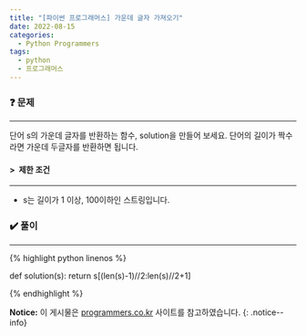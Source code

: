 ```yaml
---
title: "[파이썬 프로그래머스] 가운데 글자 가져오기"
date: 2022-08-15
categories:
  - Python Programmers
tags:
  - python
  - 프로그래머스
---
```


### ❓ 문제

---

단어 s의 가운데 글자를 반환하는 함수, solution을 만들어 보세요. 단어의 길이가 짝수라면 가운데 두글자를 반환하면 됩니다.


#### > &nbsp;제한 조건

---

- s는 길이가 1 이상, 100이하인 스트링입니다.


### ✔️ 풀이

---

{% highlight python linenos %}

def solution(s):
    return s[(len(s)-1)//2:len(s)//2+1]

{% endhighlight %}


**Notice:** 이 게시물은 [programmers.co.kr](https://programmers.co.kr/learn/courses/30/lessons/12903) 사이트를 참고하였습니다.
{: .notice--info}